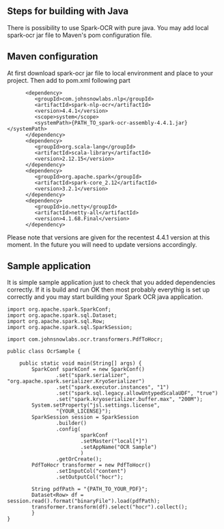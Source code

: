 ## Steps for building with Java

There is possibility to use Spark-OCR with pure java. You may add local spark-ocr jar file to Maven's pom configuration file.

## Maven configuration

At first download spark-ocr jar file to local environment and place to your project.
Then add to pom.xml following part
```
      <dependency>
         <groupId>com.johnsnowlabs.nlp</groupId>
         <artifactId>spark-nlp-ocr</artifactId>
         <version>4.4.1</version>
         <scope>system</scope>
         <systemPath>{PATH_TO_spark-ocr-assembly-4.4.1.jar}</systemPath>
      </dependency>
      <dependency>
         <groupId>org.scala-lang</groupId>
         <artifactId>scala-library</artifactId>
         <version>2.12.15</version>
      </dependency>
      <dependency>
         <groupId>org.apache.spark</groupId>
         <artifactId>spark-core_2.12</artifactId>
         <version>3.2.1</version>
      </dependency>
      <dependency>
         <groupId>io.netty</groupId>
         <artifactId>netty-all</artifactId>
         <version>4.1.68.Final</version>
      </dependency>
```
Please note that versions are given for the recentest 4.4.1 version at this moment. In the future you will need to update versions accordingly.

## Sample application

It is simple sample application just to check that you added dependencies correctly. If it is build and run OK then most probably everythig is set up correctly and you may start building your Spark OCR java application.
```
import org.apache.spark.SparkConf;
import org.apache.spark.sql.Dataset;
import org.apache.spark.sql.Row;
import org.apache.spark.sql.SparkSession;

import com.johnsnowlabs.ocr.transformers.PdfToHocr;

public class OcrSample {

	public static void main(String[] args) {
		SparkConf sparkConf = new SparkConf()
				.set("spark.serializer", "org.apache.spark.serializer.KryoSerializer")
			    .set("spark.executor.instances", "1")
			    .set("spark.sql.legacy.allowUntypedScalaUDF", "true")
			    .set("spark.kryoserializer.buffer.max", "200M");
		System.setProperty("jsl.settings.license",
				"{YOUR_LICENSE}");
		SparkSession session = SparkSession
				.builder()
				.config(
						sparkConf
						.setMaster("local[*]")
						.setAppName("OCR Sample")
						)
				.getOrCreate();
		PdfToHocr transformer = new PdfToHocr()
				.setInputCol("content")
				.setOutputCol("hocr");
		
		String pdfPath = "{PATH_TO_YOUR_PDF}";
		Dataset<Row> df = session.read().format("binaryFile").load(pdfPath);
		transformer.transform(df).select("hocr").collect();
		}
}
```
